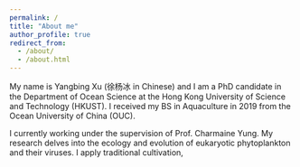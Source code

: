 ```yaml
---
permalink: /
title: "About me"
author_profile: true
redirect_from: 
  - /about/
  - /about.html
---
```


My name is Yangbing Xu (徐杨冰 in Chinese) and I am a PhD candidate in the Department of Ocean Science at the Hong Kong University of Science and Technology (HKUST). I received my BS in Aquaculture in 2019 from the Ocean University of China (OUC).

I currently working under the supervision of Prof. Charmaine Yung. My research delves into the ecology and evolution of eukaryotic phytoplankton and their viruses. I apply traditional cultivation, 
